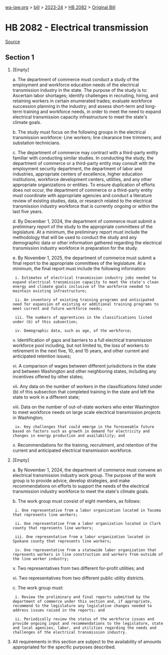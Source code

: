 [wa-law.org](/) > [bill](/bill/) > [2023-24](/bill/2023-24/) > [HB 2082](/bill/2023-24/hb/2082/) > [Original Bill](/bill/2023-24/hb/2082/1/)

# HB 2082 - Electrical transmission

[Source](http://lawfilesext.leg.wa.gov/biennium/2023-24/Pdf/Bills/House%20Bills/2082.pdf)

## Section 1
1. [Empty]

    a. The department of commerce must conduct a study of the employment and workforce education needs of the electrical transmission industry in the state. The purpose of the study is to: Ascertain labor shortages; identify challenges in recruiting, hiring, and retaining workers in certain enumerated trades; evaluate workforce succession planning in the industry; and assess short-term and long-term training and workforce needs, in order to meet the need to expand electrical transmission capacity infrastructure to meet the state's climate goals.

    b. The study must focus on the following groups in the electrical transmission workforce: Line workers; line clearance tree trimmers; and substation technicians.

    c. The department of commerce may contract with a third-party entity familiar with conducting similar studies. In conducting the study, the department of commerce or a third-party entity may consult with the employment security department, the department of labor and industries, appropriate centers of excellence, higher education institutions, workforce development centers, utilities, and any other appropriate organizations or entities. To ensure duplication of efforts does not occur, the department of commerce or a third-party entity must coordinate with appropriate agencies and conduct a literature review of existing studies, data, or research related to the electrical transmission industry workforce that is currently ongoing or within the last five years.

    d. By December 1, 2024, the department of commerce must submit a preliminary report of the study to the appropriate committees of the legislature. At a minimum, the preliminary report must include the methodology that will be used to conduct the study and any demographic data or other information gathered regarding the electrical transmission industry workforce in preparation for the study.

    e. By November 1, 2025, the department of commerce must submit a final report to the appropriate committees of the legislature. At a minimum, the final report must include the following information:

        i. Estimates of electrical transmission industry jobs needed to expand electrical transmission capacity to meet the state's clean energy and climate goals inclusive of the workforce needed to maintain existing infrastructure;

        ii. An inventory of existing training programs and anticipated need for expansion of existing or additional training programs to meet current and future workforce needs;

        iii. The numbers of apprentices in the classifications listed under (b) of this subsection;

        iv. Demographic data, such as age, of the workforce;

    v. Identification of gaps and barriers to a full electrical transmission workforce pool including, but not limited to, the loss of workers to retirement in the next five, 10, and 15 years, and other current and anticipated retention issues;

    vi. A comparison of wages between different jurisdictions in the state and between Washington and other neighboring states, including any incentives offered by other states;

    vii. Any data on the number of workers in the classifications listed under (b) of this subsection that completed training in the state and left the state to work in a different state;

    viii. Data on the number of out-of-state workers who enter Washington to meet workforce needs on large scale electrical transmission projects in Washington;

        ix. Key challenges that could emerge in the foreseeable future based on factors such as growth in demand for electricity and changes in energy production and availability; and

    x. Recommendations for the training, recruitment, and retention of the current and anticipated electrical transmission workforce.

2. [Empty]

    a. By November 1, 2024, the department of commerce must convene an electrical transmission industry work group. The purpose of the work group is to provide advice, develop strategies, and make recommendations on efforts to support the needs of the electrical transmission industry workforce to meet the state's climate goals.

    b. The work group must consist of eight members, as follows:

        i. One representative from a labor organization located in Tacoma that represents line workers;

        ii. One representative from a labor organization located in Clark county that represents line workers;

        iii. One representative from a labor organization located in Spokane county that represents line workers;

        iv. One representative from a statewide labor organization that represents workers in line construction and workers from outside of the line worker industry;

    v. Two representatives from two different for-profit utilities; and

    vi. Two representatives from two different public utility districts.

    c. The work group must:

        i. Review the preliminary and final reports submitted by the department of commerce under this section and, if appropriate, recommend to the legislature any legislative changes needed to address issues raised in the reports; and

        ii. Periodically review the status of the workforce issues and provide ongoing input and recommendations to the legislature, state and local agencies, labor, and utilities regarding the needs and challenges of the electrical transmission industry.

3. All requirements in this section are subject to the availability of amounts appropriated for the specific purposes described.
